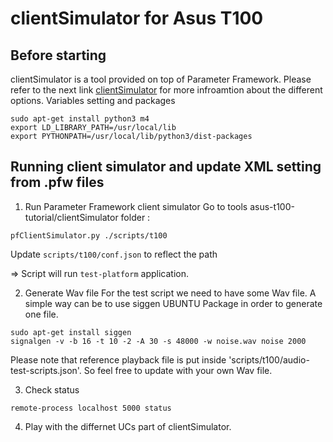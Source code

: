 
# clientSimulator for Asus T100

## Before starting
clientSimulator is a tool provided on top of Parameter Framework. Please refer to the next link [clientSimulator](https://github.com/01org/parameter-framework/tree/master/tools/clientSimulator) for more infroamtion about the different options.
Variables setting and packages
```
sudo apt-get install python3 m4
export LD_LIBRARY_PATH=/usr/local/lib
export PYTHONPATH=/usr/local/lib/python3/dist-packages
```

## Running client simulator and update XML setting from .pfw files
1) Run Parameter Framework client simulator Go to tools asus-t100-tutorial/clientSimulator folder :
```
pfClientSimulator.py ./scripts/t100
```
Update `scripts/t100/conf.json` to reflect the path

=> Script will run `test-platform` application.

2) Generate Wav file
For the test script we need to have some Wav file. A simple way can be to use siggen UBUNTU Package in order to generate one file.
```
sudo apt-get install siggen
signalgen -v -b 16 -t 10 -2 -A 30 -s 48000 -w noise.wav noise 2000
```
Please note that reference playback file is put inside 'scripts/t100/audio-test-scripts.json'. So feel free to update with your own Wav file.

3) Check status
```
remote-process localhost 5000 status
```

4) Play with the differnet UCs part of clientSimulator.

